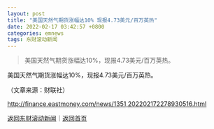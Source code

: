 ```yaml
---
layout: post
title: "美国天然气期货涨幅达10% 现报4.73美元/百万英热"
date: 2022-02-17 03:42:57 +0800
categories: emnews
tags: 东财滚动新闻
---
```

> 美国天然气期货涨幅达10%，现报4.73美元/百万英热。

<p>美国天然气期货涨幅达10%，现报4.73美元/百万英热。</p><p class="em_media">（文章来源：财联社）</p>

<http://finance.eastmoney.com/news/1351,202202172278930516.html>

[返回东财滚动新闻](//finews.withounder.com/emnews/)｜[返回首页](//finews.withounder.com/)